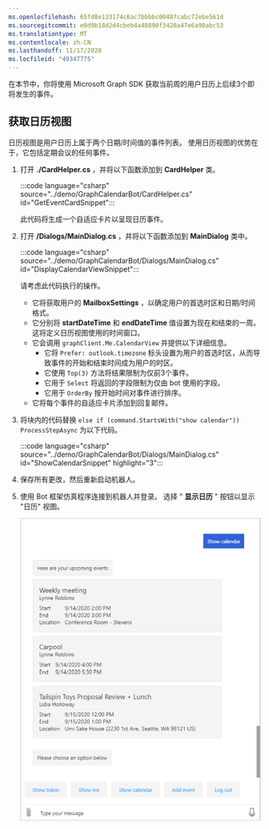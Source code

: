 ```yaml
---
ms.openlocfilehash: 65fd8e133174c6ac7bbbbc00487cabc72ebe561d
ms.sourcegitcommit: e0d9b18d2d4cbeb4a48890f3420a47e6a90abc53
ms.translationtype: MT
ms.contentlocale: zh-CN
ms.lasthandoff: 11/17/2020
ms.locfileid: "49347775"
---
```

<!-- markdownlint-disable MD002 MD041 -->

在本节中，你将使用 Microsoft Graph SDK 获取当前周的用户日历上后续3个即将发生的事件。

## <a name="get-a-calendar-view"></a>获取日历视图

日历视图是用户日历上属于两个日期/时间值的事件列表。 使用日历视图的优势在于，它包括定期会议的任何事件。

1. 打开 **./CardHelper.cs** ，并将以下函数添加到 **CardHelper** 类。

    :::code language="csharp" source="../demo/GraphCalendarBot/CardHelper.cs" id="GetEventCardSnippet":::

    此代码将生成一个自适应卡片以呈现日历事件。

1. 打开 **/Dialogs/MainDialog.cs** ，并将以下函数添加到 **MainDialog** 类中。

    :::code language="csharp" source="../demo/GraphCalendarBot/Dialogs/MainDialog.cs" id="DisplayCalendarViewSnippet":::

    请考虑此代码执行的操作。

    - 它将获取用户的 **MailboxSettings** ，以确定用户的首选时区和日期/时间格式。
    - 它分别将 **startDateTime** 和 **endDateTime** 值设置为现在和结束的一周。 这将定义日历视图使用的时间窗口。
    - 它会调用 `graphClient.Me.CalendarView` 并提供以下详细信息。
        - 它将 `Prefer: outlook.timezone` 标头设置为用户的首选时区，从而导致事件的开始和结束时间成为用户的时区。
        - 它使用 `Top(3)` 方法将结果限制为仅前3个事件。
        - 它用于 `Select` 将返回的字段限制为仅由 bot 使用的字段。
        - 它用于 `OrderBy` 按开始时间对事件进行排序。
    - 它将每个事件的自适应卡片添加到回复邮件。

1. 将块内的代码替换 `else if (command.StartsWith("show calendar"))` `ProcessStepAsync` 为以下代码。

    :::code language="csharp" source="../demo/GraphCalendarBot/Dialogs/MainDialog.cs" id="ShowCalendarSnippet" highlight="3":::

1. 保存所有更改，然后重新启动机器人。

1. 使用 Bot 框架仿真程序连接到机器人并登录。 选择 " **显示日历** " 按钮以显示 "日历" 视图。

    ![显示接下来的三个事件的自适应卡片的屏幕截图](images/calendar-view.png)
